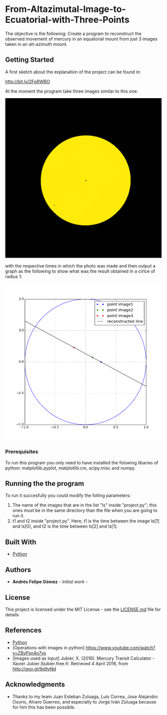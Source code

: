 # From-Altazimutal-Image-to-Ecuatorial-with-Three-Points

The objective is the following: Create a program to reconstruct the observed movement of mercury in an equatorial mount from just 3 images taken in an alt-azimuth mount. 

## Getting Started

A first sketch about the explanation of the project can be found in: 

http://bit.ly/2FpRWBO

At the moment the program take three images similar to this one: 

![alt text](Images/take1-06_40_59.png)

with the respective times in which the photo was made and then output a graph as the following to show what was the result obtained in a cirlce of radius 1:

![alt text](Images/Ejemplo1.png)

### Prerequisites

To run this program you only need to have installed the folowing libaries of python: matplotlib.pyplot, matplotlib.cm, scipy.misc
and numpy.


## Running the the program

To run it succesfully you could modify the folling parameters: 

1. The name of the images that are in the list "ls" inside "project.py"; this ones must be in the same directory than the file when you are going to run it. 
2. t1 and t2 inside "project.py". Here, t1 is the time between the image ls[1] and ls[0], and t2 is the time between ls[2] and ls[1].


## Built With

* [Python](https://www.python.org/) 


## Authors

* **Andrés Felipe Gómez** - *Initial work* -

## License

This project is licensed under the MIT License - see the [LICENSE.md](LICENSE.md) file for details

## References

* [Python](https://www.python.org/) 
* [Operations with images in python] https://www.youtube.com/watch?v=ZByPsn4o7vs 
* [Images used as input] Jubier, X. (2016). Mercury Transit Calculator - Xavier Jubier.Xjubier.free.fr. Retrieved 4 April 2016, from http://goo.gl/9q9yNd

## Acknowledgments

* Thanks to my team Juan Esteban Zuluaga, Luis Correa, Jose Alejandro Osorio, Alvaro Guerreo, and especially to Jorge Iván Zuluaga because for him this has been possible.

